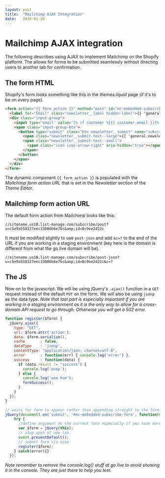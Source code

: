 ```yaml
---
layout: post
title:  "Mailchimp AJAX Integration"
date:   2016-01-20
---
```


# Mailchimp AJAX integration

The following describes using AJAX to implement Mailchimp on the Shopify platform. The allows for forms to be submitted seamlessly without directing users to another tab for confirmation.

## The form HTML

Shopify's form looks something like this in the *themes.liquid* page (if it's to be on every page).

```HTML
<form action="{{ form_action }}" method="post" id="mc-embedded-subscribe-form" name="mc-embedded-subscribe-form" target="_blank">
  <label for="Email" class="newsletter__label hidden-label">{{ 'general.newsletter_form.newsletter_email' | t }}</label>
  <div class="input-group">
    <input type="email" value="{% if customer %}{{ customer.email }}{% endif %}" placeholder="{{ 'general.newsletter_form.newsletter_email' | t }}" name="EMAIL" id="Email" class="input-group-field newsletter__input" autocorrect="off" autocapitalize="off">
    <span class="input-group-btn">
      <button type="submit" class="btn newsletter__submit" name="subscribe" id="Subscribe">
        <span class="newsletter__submit-text--large">{{ 'general.newsletter_form.submit' | t }}</span>
        <span class="newsletter__submit-text--small">
          <span class="icon icon-arrow-right" aria-hidden="true"></span>
        </span>
      </button>
    </span>
  </div>
</form>
```

The dynamic component `{{ form_action }}` is populated with the *Mailchimp form action URL* that is set in the *Newsletter* section of the *Theme Editor*.

## Mailchimp form action URL

The default form action from Mailchimp looks like this:

```
//sitename.us10.list-manage.com/subscribe/post?u=c5e9a550327eec33086b6e7bc&amp;id=8c9ee2422c
```

It must be modified slightly to use `post-json` and add `&c=?` to the end of the URL if you are working in a staging environment (key here is the domain is different from what the go live domain will be).

```
//sitename.us10.list-manage.com/subscribe/post-json?u=c5e9a550327eec33086b6e7bc&amp;id=8c9ee2422c&c=?
```

## The JS

Now on to the javascript. We will be using jQuery's `.ajax()` function in a `GET` request instead of the default `PUT` on the form. We will also be using `jsonp` as the data type. *Note that last part is especially important if you are working in a staging environment as it is the only way to allow for a cross-domain API request to go through. Otherwise you will get a 502 error.*

```js
function register($form) {
  jQuery.ajax({
    type: "GET",
    url: $form.attr('action'),
    data: $form.serialize(),
    cache       : false,
    dataType    : 'jsonp',
    contentType: "application/json; charset=utf-8",
    error       : function(err) { console.log('error') },
    success     : function(data) {
      if (data.result != "success") {
        console.log('poop');
      } else {
        console.log('woo hoo');
        formSuccess();
      }
    }
  });
}

// waits for form to appear rather than appending straight to the form. Also helps if you have more than one type of form that you want to use this action on.
jQuery(document).on('submit', '#mc-embedded-subscribe-form', function(event) {
    try {
      //define argument as the current form especially if you have more than one
      var $form = jQuery(this);
      // stop open of new tab
      event.preventDefault();
      // submit form via ajax
      register($form);
    } catch(error){}
  });
```

*Note remember to remove the console.log() stuff at go live to avoid showing it in the console. They are just there to help you test.*
